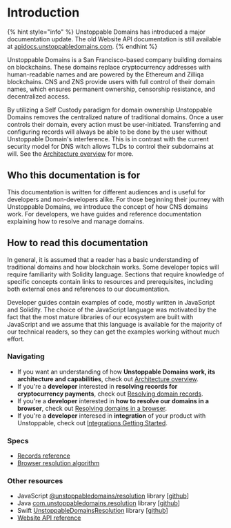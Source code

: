 # Introduction

{% hint style="info" %}
Unstoppable Domains has introduced a major documentation update. The old Website API documentation is still available at [apidocs.unstoppabledomains.com](https://apidocs.unstoppabledomains.com/).
{% endhint %}

Unstoppable Domains is a San Francisco-based company building domains on blockchains. These domains replace cryptocurrency addresses with human-readable names and are powered by the Ethereum and Zilliqa blockchains. CNS and ZNS provide users with full control of their domain names, which ensures permanent ownership, censorship resistance, and decentralized access.

By utilizing a Self Custody paradigm for domain ownership Unstoppable Domains removes the centralized nature of traditional domains. Once a user controls their domain, every action must be user-initiated. Transferring and configuring records will always be able to be done by the user without Unstoppable Domain's interference. This is in contrast with the current security model for DNS witch allows TLDs to control their subdomains at will. See the [Architecture overview](domain-registry-essentials/architecture-overview.md) for more.

## Who this documentation is for

This documentation is written for different audiences and is useful for developers and non-developers alike. For those beginning their journey with Unstoppable Domains, we introduce the concept of how CNS domains work. For developers, we have guides and reference documentation explaining how to resolve and manage domains.

## How to read this documentation

In general, it is assumed that a reader has a basic understanding of traditional domains and how blockchain works. Some developer topics will require familiarity with Solidity language. Sections that require knowledge of specific concepts contain links to resources and prerequisites, including both external ones and references to our documentation.

Developer guides contain examples of code, mostly written in JavaScript and Solidity. The choice of the JavaScript language was motivated by the fact that the most mature libraries of our ecosystem are built with JavaScript and we assume that this language is available for the majority of our technical readers, so they can get the examples working without much effort.

### Navigating

* If you want an understanding of how **Unstoppable Domains work, its architecture and capabilities**, check out [Architecture overview](domain-registry-essentials/architecture-overview.md).
* If you're a **developer** interested in **resolving records for cryptocurrency payments**, check out [Resolving domain records](domain-registry-essentials/resolving-domain-records.md).
* If you're a **developer** interested in **how to resolve our domains in a browser**, check out [Resolving domains in a browser](browser-resolution/resolving-domains-in-a-browser.md).
* If you're a **developer** interesed in **integration** of your product with Unstoppable, check out [Integrations Getting Started](integrations/getting-started.md).  

### Specs

* [Records reference](domain-registry-essentials/records-reference.md)
* [Browser resolution algorithm](browser-resolution/browser-resolution-algorithm.md)

### Other resources

* JavaScript [@unstoppabledomains/resolution](https://www.npmjs.com/package/@unstoppabledomains/resolution) library \[[github](https://github.com/unstoppabledomains/resolution)\]
* Java [com.unstoppabledomains.resolution](https://search.maven.org/artifact/com.unstoppabledomains.resolution/resolution/1.1.0/jar) library \[[github](https://github.com/unstoppabledomains/resolution-java)\]
* Swift [UnstoppableDomainsResolution](https://cocoapods.org/pods/UnstoppableDomainsResolution) library \[[github](https://github.com/unstoppabledomains/resolution-swift)\]
* [Website API reference](https://apidocs.unstoppabledomains.com/)

